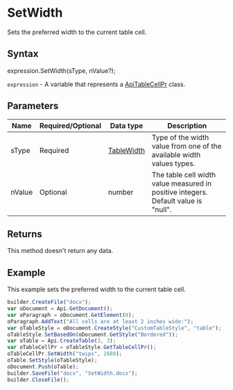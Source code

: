 # SetWidth

Sets the preferred width to the current table cell.

## Syntax

expression.SetWidth(sType, nValue?);

`expression` - A variable that represents a [ApiTableCellPr](../ApiTableCellPr.md) class.

## Parameters

| **Name** | **Required/Optional** | **Data type** | **Description** |
| ------------- | ------------- | ------------- | ------------- |
| sType | Required | [TableWidth](../../../Enumerations/TableWidth.md) | Type of the width value from one of the available width values types. |
| nValue | Optional | number | The table cell width value measured in positive integers. Default value is "null". |

## Returns

This method doesn't return any data.

## Example

This example sets the preferred width to the current table cell.

```javascript
builder.CreateFile("docx");
var oDocument = Api.GetDocument();
var oParagraph = oDocument.GetElement(0);
oParagraph.AddText("All cells are at least 2 inches wide:");
var oTableStyle = oDocument.CreateStyle("CustomTableStyle", "table");
oTableStyle.SetBasedOn(oDocument.GetStyle("Bordered"));
var oTable = Api.CreateTable(3, 3);
var oTableCellPr = oTableStyle.GetTableCellPr();
oTableCellPr.SetWidth("twips", 2880);
oTable.SetStyle(oTableStyle);
oDocument.Push(oTable);
builder.SaveFile("docx", "SetWidth.docx");
builder.CloseFile();
```